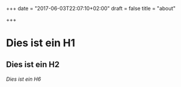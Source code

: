 +++
date = "2017-06-03T22:07:10+02:00"
draft = false
title = "about"

+++

# Dies ist ein H1
## Dies ist ein H2
###### Dies ist ein H6
